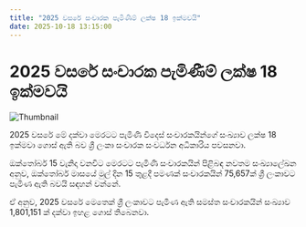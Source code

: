 ```yaml
---
title: "2025 වසරේ සංචාරක පැමිණීම් ලක්ෂ 18 ඉක්මවයි"
date: 2025-10-18 13:15:00
---
```


# 2025 වසරේ සංචාරක පැමිණීම් ලක්ෂ 18 ඉක්මවයි

![Thumbnail](https://helakuru.sgp1.cdn.digitaloceanspaces.com/esana/images/lib/tourists-airport.jpg)

2025 වසරේ මේ දක්වා මෙරටට පැමිණි විදෙස් සංචාරකයින්ගේ සංඛ්‍යාව ලක්ෂ 18 ඉක්මවා ගොස් ඇති බව ශ්‍රී ලංකා සංචාරක සංවර්ධන අධිකාරිය පවසනවා.

ඔක්තෝබර් 15 වැනිදා වනවිට මෙරටට පැමිණි සංචාරකයින් පිළිබඳ නවතම සංඛ්‍යාලේඛන අනුව, ඔක්තෝබර් මාසයේ මුල් දින 15 තුළදී පමණක් සංචාරකයින් 75,657ක් ශ්‍රී ලංකාවට පැමිණ ඇති බවයි සඳහන් වන්නේ.

ඒ අනුව, 2025 වසරේ මෙතෙක් ශ්‍රී ලංකාවට පැමිණ ඇති සමස්ත සංචාරකයින් සංඛ්‍යාව 1,801,151 ක් දක්වා ඉහළ ගොස් තිබෙනවා.

